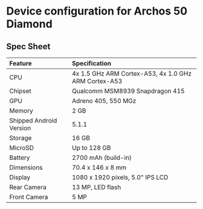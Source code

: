 # Device configuration for Archos 50 Diamond

## Spec Sheet

| Feature                 | Specification                     |
| :---------------------- | :-------------------------------- |
| CPU                     | 4x 1.5 GHz ARM Cortex-A53, 4x 1.0 GHz ARM Cortex-A53|
| Chipset                 | Qualcomm MSM8939 Snapdragon 415   |
| GPU                     | Adreno 405, 550 MGz               |
| Memory                  | 2 GB                              |
| Shipped Android Version | 5.1.1                             |
| Storage                 | 16 GB                             |
| MicroSD                 | Up to 128 GB                      |
| Battery                 | 2700 mAh (build-in)               |
| Dimensions              | 70.4 x 146 x 8 mm                 |
| Display                 | 1080 x 1920 pixels, 5.0" IPS LCD  |
| Rear Camera             | 13 MP, LED flash                  |
| Front Camera            | 5 MP                              |

